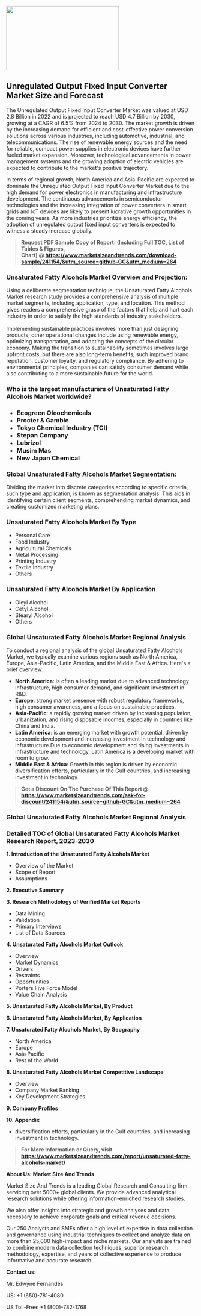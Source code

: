 <p><img class="alignnone size-medium wp-image-20088" src="https://ffe5etoiles.com/wp-content/uploads/2024/12/MST1-300x171.png" alt="" width="300" height="171" /></p><h2>Unregulated Output Fixed Input Converter Market Size and Forecast</h2><p>The Unregulated Output Fixed Input Converter Market was valued at USD 2.8 Billion in 2022 and is projected to reach USD 4.7 Billion by 2030, growing at a CAGR of 6.5% from 2024 to 2030. The market growth is driven by the increasing demand for efficient and cost-effective power conversion solutions across various industries, including automotive, industrial, and telecommunications. The rise of renewable energy sources and the need for reliable, compact power supplies in electronic devices have further fueled market expansion. Moreover, technological advancements in power management systems and the growing adoption of electric vehicles are expected to contribute to the market's positive trajectory.</p><p>In terms of regional growth, North America and Asia-Pacific are expected to dominate the Unregulated Output Fixed Input Converter Market due to the high demand for power electronics in manufacturing and infrastructure development. The continuous advancements in semiconductor technologies and the increasing integration of power converters in smart grids and IoT devices are likely to present lucrative growth opportunities in the coming years. As more industries prioritize energy efficiency, the adoption of unregulated output fixed input converters is expected to witness a steady increase globally.</p></p><blockquote id="" class=""><strong>Request PDF Sample Copy of Report: (Including Full TOC, List of Tables &amp; Figures, Chart)&nbsp;@&nbsp;<strong><a href="https://www.marketsizeandtrends.com/download-sample/241154/&utm_source=github-GC&utm_medium=264" target="_blank">https://www.marketsizeandtrends.com/download-sample/241154/&utm_source=github-GC&utm_medium=264</a></strong></strong></blockquote><h3 id="" class="">Unsaturated Fatty Alcohols Market&nbsp;Overview and Projection:</h3><p id="" class="">Using a deliberate segmentation technique, the Unsaturated Fatty Alcohols Market research study provides a comprehensive analysis of multiple market segments, including application, type, and location. This method gives readers a comprehensive grasp of the factors that help and hurt each industry in order to satisfy the high standards of industry stakeholders. <br /> <br />Implementing sustainable practices involves more than just designing products; other operational changes include using renewable energy, optimizing transportation, and adopting the concepts of the circular economy. Making the transition to sustainability sometimes involves large upfront costs, but there are also long-term benefits, such improved brand reputation, customer loyalty, and regulatory compliance. By adhering to environmental principles, companies can satisfy consumer demand while also contributing to a more sustainable future for the world.</p><h3 id="" class="">Who is the largest manufacturers of&nbsp;Unsaturated Fatty Alcohols Market worldwide?</h3><h3 class=""><p><ul><li>Ecogreen Oleochemicals </li><li> Procter & Gamble </li><li> Tokyo Chemical Industry (TCI) </li><li> Stepan Company </li><li> Lubrizol </li><li> Musim Mas </li><li> New Japan Chemical</li></ul></p></h3><h3 id="" class="">Global&nbsp;Unsaturated Fatty Alcohols Market Segmentation:</h3><p id="" class="">Dividing the market into discrete categories according to specific criteria, such type and application, is known as segmentation analysis. This aids in identifying certain client segments, comprehending market dynamics, and creating customized marketing plans.</p><h3 id="" class="">Unsaturated Fatty Alcohols Market&nbsp;By Type</h3><p><p><ul><li>Personal Care</li><li> Food Industry</li><li> Agricultural Chemicals</li><li> Metal Processing</li><li> Printing Industry</li><li> Textile Industry</li><li> Others</p></li></ul></p></p><h3 id="" class="">Unsaturated Fatty Alcohols Market&nbsp;By Application</h3><p class=""><p><ul><li>Oleyl Alcohol</li><li> Cetyl Alcohol</li><li> Stearyl Alcohol</li><li> Others</li></ul></p></p><h3 id="" class="">Global Unsaturated Fatty Alcohols Market Regional Analysis</h3><p id="" class="">To conduct a regional analysis of the global Unsaturated Fatty Alcohols Market, we typically examine various regions such as North America, Europe, Asia-Pacific, Latin America, and the Middle East &amp; Africa. Here's a brief overview:</p><ul><li><strong>North America</strong>: is often a leading market due to advanced technology infrastructure, high consumer demand, and significant investment in R&amp;D.</li><li><strong>Europe</strong>: strong market presence with robust regulatory frameworks, high consumer awareness, and a focus on sustainable practices.</li><li><strong>Asia-Pacific</strong>: a rapidly growing market driven by increasing population, urbanization, and rising disposable incomes, especially in countries like China and India.</li><li><strong>Latin America</strong>: is an emerging market with growth potential, driven by economic development and increasing investment in technology and infrastructure.Due to economic development and rising investments in infrastructure and technology, Latin America is a developing market with room to grow.</li><li><strong>Middle East &amp; Africa</strong>: Growth in this region is driven by economic diversification efforts, particularly in the Gulf countries, and increasing investment in technology.</li></ul><blockquote id="" class=""><strong>Get a Discount On The Purchase Of This Report @ <strong><a href="https://www.marketsizeandtrends.com/ask-for-discount/241154/&utm_source=github-GC&utm_medium=264" target="_blank">https://www.marketsizeandtrends.com/ask-for-discount/241154/&utm_source=github-GC&utm_medium=264</a></strong></strong></blockquote><h3 id="" class="">Global Unsaturated Fatty Alcohols Market Regional Analysis</h3><h3 id="" class="">Detailed TOC of Global Unsaturated Fatty Alcohols Market Research Report, 2023-2030</h3><p id="" class=""><strong>1. Introduction of the Unsaturated Fatty Alcohols Market</strong></p><ul><li>Overview of the Market</li><li>Scope of Report</li><li>Assumptions</li></ul><p id="" class=""><strong>2. Executive Summary</strong></p><p id="" class=""><strong>3. Research Methodology of Verified Market Reports</strong></p><ul><li>Data Mining</li><li>Validation</li><li>Primary Interviews</li><li>List of Data Sources</li></ul><p id="" class=""><strong>4. Unsaturated Fatty Alcohols Market Outlook</strong></p><ul><li>Overview</li><li>Market Dynamics</li><li>Drivers</li><li>Restraints</li><li>Opportunities</li><li>Porters Five Force Model</li><li>Value Chain Analysis</li></ul><p id="" class=""><strong>5. Unsaturated Fatty Alcohols Market, By Product</strong></p><p id="" class=""><strong>6. Unsaturated Fatty Alcohols Market, By Application</strong></p><p id="" class=""><strong>7. Unsaturated Fatty Alcohols Market, By Geography</strong></p><ul><li>North America</li><li>Europe</li><li>Asia Pacific</li><li>Rest of the World</li></ul><p id="" class=""><strong>8. Unsaturated Fatty Alcohols Market Competitive Landscape</strong></p><ul><li>Overview</li><li>Company Market Ranking</li><li>Key Development Strategies</li></ul><p id="" class=""><strong>9. Company Profiles</strong></p><p id="" class=""><strong>10. Appendix</strong></p><ul><li>diversification efforts, particularly in the Gulf countries, and increasing investment in technology.</li></ul><blockquote id="" class=""><strong>For More Information or Query, visit <strong><strong><a href="https://www.marketsizeandtrends.com/report/unsaturated-fatty-alcohols-market/" target="_blank">https://www.marketsizeandtrends.com/report/unsaturated-fatty-alcohols-market/</a></strong></strong></strong></blockquote><p id="" class=""><strong>About Us: Market Size And Trends</strong></p><p id="" class="">Market Size And Trends is a leading Global Research and Consulting firm servicing over 5000+ global clients. We provide advanced analytical research solutions while offering information-enriched research studies.</p><p id="" class="">We also offer insights into strategic and growth analyses and data necessary to achieve corporate goals and critical revenue decisions.</p><p id="" class="">Our 250 Analysts and SMEs offer a high level of expertise in data collection and governance using industrial techniques to collect and analyze data on more than 25,000 high-impact and niche markets. Our analysts are trained to combine modern data collection techniques, superior research methodology, expertise, and years of collective experience to produce informative and accurate research.</p><p id="" class=""><strong>Contact us:</strong></p><p id="" class="">Mr. Edwyne Fernandes</p><p id="" class="">US: +1 (650)-781-4080</p><p id="" class="">US Toll-Free: +1 (800)-782-1768</p>
